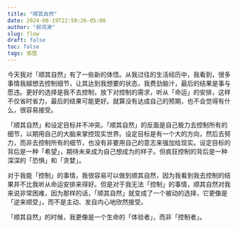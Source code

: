 ```yaml
---
title: "顺其自然"
date: 2024-08-19T22:59:26-05:00
author: "郝鸿涛"
slug: flow
draft: false
toc: false
tags: 感悟
---
```

今天我对「顺其自然」有了一些新的体悟。从我过往的生活经历中，我看到，很多事情我越想去控制细节，让其达到我想要的状态，我费劲脑汁，最后的结果是事与愿违。更好的选择是我不去控制，放下对控制的需求，听从「命运」的安排，这样不仅省时省力，最后的结果可能更好。就算没有达成自己的预期，也不会觉得有什么，很容易接受。

「顺其自然」和设定目标并不冲突。「顺其自然」的反面是自己极力去控制所有的细节，以期用自己的大脑来掌控现实世界。设定目标是有一个大的方向，然后去努力，而非去控制所有的细节，也没有非要用自己的意志来强加给现实。设定目标的背后是一种「希望」，期待未来成为自己想成为的样子。但疯狂控制的背后是一种深深的「恐惧」和「贪婪」。

对于我能「控制」的事情，我很容易可以做到顺其自然，因为我看到我去控制的结果并不比我听从命运安排来得好。但是对于我无法「控制」的事情，顺其自然对我来说非常困难，因为那样的话，「顺其自然」就变成了一个被动的选择，它更像是「逆来顺受」，而不是主动、发自内心地欣然接受。

「顺其自然」的时候，我更像是一个生命的「体验者」，而非「控制者」。
